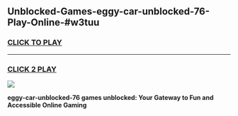 
## Unblocked-Games-eggy-car-unblocked-76-Play-Online-#w3tuu
<h3>
<a href="https://premium.freeplayer.one?title=eggy-car-unblocked-76&ref=24F">CLICK TO PLAY</a></h3>
<hr>

<h3>
<a href="https://premium.freeplayer.one?title=eggy-car-unblocked-76&ref=24F">CLICK 2 PLAY</a>
  
</h3>

<a href="https://premium.freeplayer.one?title=eggy-car-unblocked-76&ref=24F/"><img src="https://clearcache.store/games.png"></a>


**eggy-car-unblocked-76 games unblocked: Your Gateway to Fun and Accessible Online Gaming**
